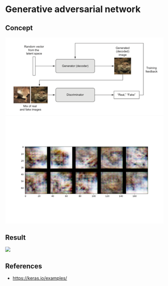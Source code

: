 # Generative adversarial network

## Concept

<p float="left">
    <img src="./pix/gan.png" width=700 />
    <img src="./pix/fake_frogs.png" width=700 />
</p>

## Result

<p float="left">
    <img src="./pix/fake_portrait" width=700 />
</p>

## References
* https://keras.io/examples/
